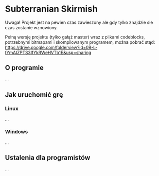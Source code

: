 Subterranian Skirmish
====

Uwaga! Projekt jest na pewien czas zawieszony ale gdy tylko znajdzie sie czas zostanie wznowiony.

Pełną wersję projektu (tylko gałąź master) wraz z plikami codeblocks, potrzebnymi bitmapami i skompilowanym programem, można pobrać stąd:
https://drive.google.com/folderview?id=0B-L-tYmAtZPTS3lfYkRWeHVTb1E&usp=sharing

## O programie

...

## Jak uruchomić grę

### Linux ###
...

### Windows ###
...

## Ustalenia dla programistów

...
